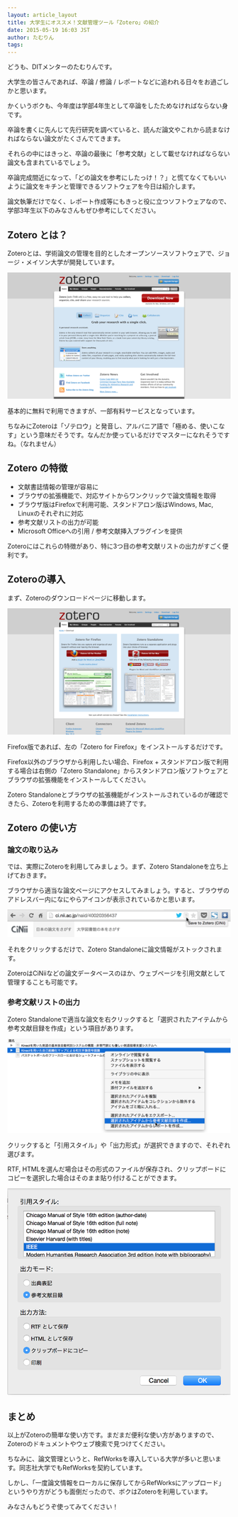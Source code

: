 ```yaml
---
layout: article_layout
title: 大学生にオススメ！文献管理ツール「Zotero」の紹介
date: 2015-05-19 16:03 JST
author: たむりん
tags:
---
```


どうも、DITメンターのたむりんです。

大学生の皆さんであれば、卒論 / 修論 / レポートなどに追われる日々をお過ごしかと思います。

かくいうボクも、今年度は学部4年生として卒論をしたためなければならない身です。

卒論を書くに先んじて先行研究を調べていると、読んだ論文やこれから読まなければならない論文がたくさんでてきます。

それらの中にはきっと、卒論の最後に「参考文献」として載せなければならない論文も含まれているでしょう。

卒論完成間近になって、「どの論文を参考にしたっけ！？」と慌てなくてもいいように論文をキチンと管理できるソフトウェアを今日は紹介します。

論文執筆だけでなく、レポート作成等にもきっと役に立つソフトウェアなので、学部3年生以下のみなさんもぜひ参考にしてください。

## Zotero とは？

Zoteroとは、学術論文の管理を目的としたオープンソースソフトウェアで、ジョージ・メイソン大学が開発しています。 

[![Zotero](./2015-05-19/zotero_top.png "Zotero")](http://zotero.org)

基本的に無料で利用できますが、一部有料サービスとなっています。

ちなみにZoteroは「ゾテロウ」と発音し、アルバニア語で「極める、使いこなす」という意味だそうです。なんだか使っているだけでマスターになれそうですね。（なれません）

## Zotero の特徴

- 文献書誌情報の管理が容易に
- ブラウザの拡張機能で、対応サイトからワンクリックで論文情報を取得
- ブラウザ版はFirefoxで利用可能、スタンドアロン版はWindows, Mac, Linuxのそれぞれに対応
- 参考文献リストの出力が可能
- Microsoft Officeへの引用 / 参考文献挿入プラグインを提供

Zoteroにはこれらの特徴があり、特に3つ目の参考文献リストの出力がすごく便利です。

## Zoteroの導入

まず、Zoteroのダウンロードページに移動します。

[![Zotero - Download](./2015-05-19/zotero_download.png "Zotero - Download")](http://zotero.org/download/)

Firefox版であれば、左の「Zotero for Firefox」をインストールするだけです。

Firefox以外のブラウザから利用したい場合、Firefox + スタンドアロン版で利用する場合は右側の「Zotero Standalone」からスタンドアロン版ソフトウェアとブラウザの拡張機能をインストールしてください。

Zotero Standaloneとブラウザの拡張機能がインストールされているのが確認できたら、Zoteroを利用するための準備は終了です。

## Zotero の使い方
### 論文の取り込み

では、実際にZoteroを利用してみましょう。まず、Zotero Standaloneを立ち上げておきます。

ブラウザから適当な論文ページにアクセスしてみましょう。すると、ブラウザのアドレスバー内になにやらアイコンが表示されているかと思います。

[![Zotero - Address Bar](./2015-05-19/zotero_in_bar.png "アドレスバーのZotero")](./2015-05-19/zotero_in_bar.png)

それをクリックするだけで、Zotero Standaloneに論文情報がストックされます。

ZoteroはCiNiiなどの論文データベースのほか、ウェブページを引用文献として管理することも可能です。

### 参考文献リストの出力

Zotero Standaloneで適当な論文を右クリックすると「選択されたアイテムから参考文献目録を作成」という項目があります。

[![Zotero - Submenu](./2015-05-19/zotero_submenu.png "Zotero - Submenu")](./2015-05-19/zotero_submenu.png)

クリックすると「引用スタイル」や「出力形式」が選択できますので、それぞれ選びます。

RTF, HTMLを選んだ場合はその形式のファイルが保存され、クリップボードにコピーを選択した場合はそのまま貼り付けることができます。

[![Zotero - List](./2015-05-19/zotero_list.png "Zotero - List")](./2015-05-19/zotero_list.png)

## まとめ

以上がZoteroの簡単な使い方です。まだまだ便利な使い方がありますので、Zoteroのドキュメントやウェブ検索で見つけてください。

ちなみに、論文管理というと、RefWorksを導入している大学が多いと思います。同志社大学でもRefWorksを契約しています。

しかし、「一度論文情報をローカルに保存してからRefWorksにアップロード」というやり方がどうも面倒だったので、ボクはZoteroを利用しています。

みなさんもどうぞ使ってみてください！

